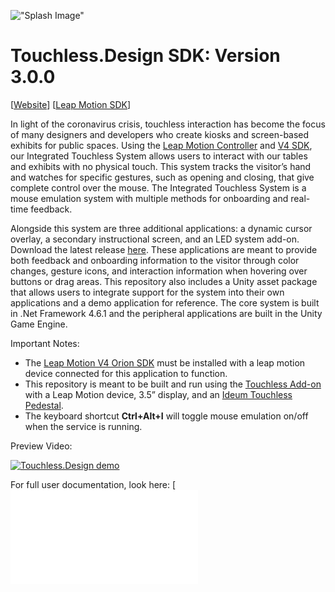 !["Splash Image"](/docs/images/splash.png)

# Touchless.Design SDK: Version 3.0.0

[[Website](https://touchless.design)] [[Leap Motion SDK](https://developer.leapmotion.com/sdk-leap-motion-controller/)]

In light of the coronavirus crisis, touchless interaction has become the focus of many designers and developers who create kiosks and screen-based exhibits for public spaces. Using the [Leap Motion Controller](https://www.ultraleap.com/product/leap-motion-controller/) and [V4 SDK](https://developer.leapmotion.com/releases/leap-motion-orion-410-99fe5-crpgl), our Integrated Touchless System allows users to interact with our tables and exhibits with no physical touch. This system tracks the visitor’s hand and watches for specific gestures, such as opening and closing, that give complete control over the mouse. The Integrated Touchless System is a mouse emulation system with multiple methods for onboarding and real-time feedback.

Alongside this system are three additional applications: a dynamic cursor overlay, a secondary instructional screen, and an LED system add-on. Download the latest release [here](https://github.com/ideum/Touchless.Design-SDK/releases/tag/v3.0.0). These applications are meant to provide both feedback and onboarding information to the visitor through color changes, gesture icons, and interaction information when hovering over buttons or drag areas. This repository also includes a Unity asset package that allows users to integrate support for the system into their own applications and a demo application for reference. The core system is built in .Net Framework 4.6.1 and the peripheral applications are built in the Unity Game Engine.

Important Notes:
- The [Leap Motion V4 Orion SDK](https://developer.leapmotion.com/releases/leap-motion-orion-410-99fe5-crpgl) must be installed with a leap motion device connected for this application to function.
- This repository is meant to be built and run using the [Touchless Add-on](https://ideum.com/products/touch-tables/drafting#touchless) with a Leap Motion device, 3.5” display, and an [Ideum Touchless Pedestal](https://ideum.com/products/touchless/touchless-pedestal).
- The keyboard shortcut <b>Ctrl+Alt+I</b> will toggle mouse emulation on/off when the service is running.

Preview Video:

[![Touchless.Design demo](https://img.youtube.com/vi/apu0_l-zF6g/0.jpg)](https://www.youtube.com/watch?v=apu0_l-zF6g)

For full user documentation, look here: [![Documentation](Documentation.pdf)
